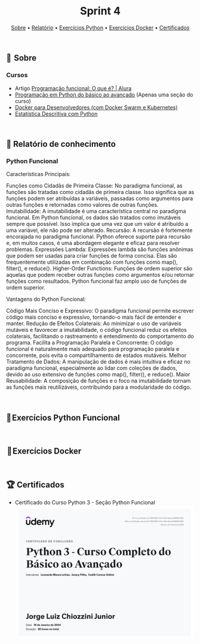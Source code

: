 <h1 align="center"> Sprint 4</h1>

<p align="center">
 <a href="#sobre">Sobre</a> •
 <a href="#Relatório">Relatório</a> •
 <a href="#exercicios-p">Exercícios Python</a> •
 <a href="#exercicios-d">Exercícios Docker</a> •
 <a href="#Certificados">Certificados</a>
</p>

<br> 

<a id="sobre"></a>
## 📎  Sobre

### Cursos
- Artigo [Programação funcional: O que é? | Alura](https://www.alura.com.br/artigos/programacao-funcional-o-que-e)
- [Programação em Python do básico ao avançado](https://www.udemy.com/course/curso-de-programacao-em-python-do-basico-ao-avancado/) (Apenas uma seção do curso)
- [Docker para Desenvolvedores (com Docker Swarm e Kubernetes)](https://www.udemy.com/course/docker-para-desenvolvedores-com-docker-swarm-e-kubernetes/?utm_source=adwords-intl&utm_medium=udemyads&utm_campaign=Docker_new_v.PROF_la.PT_cc.BR_ti.5470&utm_content=deal4584&utm_term=_._ag_125593859508_._kw__._ad_494752817465_._de_c_._dm__._pl__._ti_dsa-1208106377687_._li_9047798_._pd__._&gclid=CjwKCAjwoIqhBhAGEiwArXT7K0ddLdm9pC0336i3Oqlv8wpm_CF8xwEvSrNfRGAF-Uy5hzsWsUmMtxoCEpsQAvD_BwE)
- [Estatística Descritiva com Python](https://www.udemy.com/course/estatistica-descritiva-com-python/?utm_source=adwords-intl&utm_medium=udemyads&utm_campaign=LongTail_new_la.PT_cc.BR&utm_content=deal4584&utm_term=_._ag_118044111482_._kw__._ad_491671393381_._de_c_._dm__._pl__._ti_dsa-1131315795588_._li_9047798_._pd__._&gclid=CjwKCAjwoIqhBhAGEiwArXT7KzaCVK0QE72bKC_JltqiCVMAqUVcjZml1yngt6eEpeOQ2-6eSg12HBoCIeoQAvD_BwE)


<br>

<a id="Relatório"></a>
## 📝  Relatório de conhecimento

### Python Funcional

Características Principais:

Funções como Cidadãs de Primeira Classe:
No paradigma funcional, as funções são tratadas como cidadãs de primeira classe. Isso significa que as funções podem ser atribuídas a variáveis, passadas como argumentos para outras funções e retornadas como valores de outras funções.
Imutabilidade:
A imutabilidade é uma característica central no paradigma funcional. Em Python funcional, os dados são tratados como imutáveis sempre que possível. Isso implica que uma vez que um valor é atribuído a uma variável, ele não pode ser alterado.
Recursão:
A recursão é fortemente encorajada no paradigma funcional. Python oferece suporte para recursão e, em muitos casos, é uma abordagem elegante e eficaz para resolver problemas.
Expressões Lambda:
Expressões lambda são funções anônimas que podem ser usadas para criar funções de forma concisa. Elas são frequentemente utilizadas em combinação com funções como map(), filter(), e reduce().
Higher-Order Functions:
Funções de ordem superior são aquelas que podem receber outras funções como argumentos e/ou retornar funções como resultados. Python funcional faz amplo uso de funções de ordem superior.

Vantagens do Python Funcional:

Código Mais Conciso e Expressivo:
O paradigma funcional permite escrever código mais conciso e expressivo, tornando-o mais fácil de entender e manter.
Redução de Efeitos Colaterais:
Ao minimizar o uso de variáveis mutáveis e favorecer a imutabilidade, o código funcional reduz os efeitos colaterais, facilitando o rastreamento e entendimento do comportamento do programa.
Facilita a Programação Paralela e Concorrente:
O código funcional é naturalmente mais adequado para programação paralela e concorrente, pois evita o compartilhamento de estados mutáveis.
Melhor Tratamento de Dados:
A manipulação de dados é mais intuitiva e eficaz no paradigma funcional, especialmente ao lidar com coleções de dados, devido ao uso extensivo de funções como map(), filter(), e reduce().
Maior Reusabilidade:
A composição de funções e o foco na imutabilidade tornam as funções mais reutilizáveis, contribuindo para a modularidade do código.


<br>

<a id="exercicios-p"></a>
## 🐍 Exercícios Python Funcional

<br>

<a id="exercicios-d"></a>
##  🐋 Exercícios Docker 

<br>

<a id="Certificados"></a>
## 🏆 Certificados

- Certificado do Curso Python 3 - Seção Python Funcional
![Curso Python 3](certificados/Python3.jpg)


